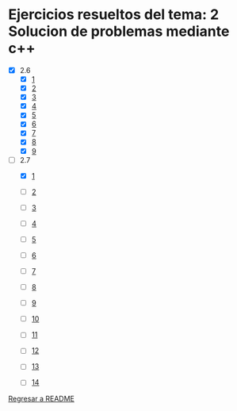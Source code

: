 # Ejercicios resueltos del tema: 2 Solucion de problemas mediante c++


* [x] 2.6
    * [x] [1](e2.6.1.cpp)
    * [x] [2](e2.6.2.cpp)
    * [x] [3](e2.6.3.cpp)
    * [x] [4](e2.6.4.cpp)
    * [x] [5](e2.6.5.cpp)
    * [x] [6](e2.6.6.cpp)
    * [x] [7](e2.6.7.cpp)
    * [x] [8](e2.6.8.cpp)
    * [x] [9](e2.6.9.cpp)
    
* [ ] 2.7
    * [x] [1](e2.7.1.cpp)
    * [ ] [2](e2.7.2.cpp)
    * [ ] [3](e2.7.3.cpp)
    * [ ] [4](e2.7.4.cpp)
    * [ ] [5](e2.7.5.cpp)
    * [ ] [6](e2.7.6.cpp)
    * [ ] [7](e2.7.7.cpp)
    * [ ] [8](e2.7.8.cpp)
    * [ ] [9](e2.7.9.cpp)
    * [ ] [10](e2.7.10.cpp)
    * [ ] [11](e2.7.11.cpp)
    * [ ] [12](e2.7.12.cpp)
    * [ ] [13](e2.7.13.cpp)
    * [ ] [14](e2.7.14.cpp)


[Regresar a README](../../README.md)